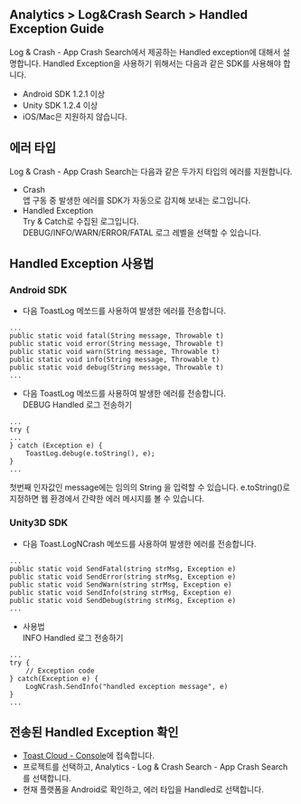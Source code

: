 ## Analytics > Log&Crash Search > Handled Exception Guide

Log & Crash - App Crash Search에서 제공하는 Handled exception에 대해서 설명합니다.
Handled Exception을 사용하기 위해서는 다음과 같은 SDK를 사용해야 합니다.

- Android SDK 1.2.1 이상
- Unity SDK 1.2.4 이상
- iOS/Mac은 지원하지 않습니다.

## 에러 타입

Log & Crash - App Crash Search는 다음과 같은 두가지 타입의 에러를 지원합니다.

- Crash  
	앱 구동 중 발생한 에러를 SDK가 자동으로 감지해 보내는 로그입니다.
- Handled Exception  
	Try & Catch로 수집된 로그입니다.  
	DEBUG/INFO/WARN/ERROR/FATAL 로그 레벨을 선택할 수 있습니다.  

## Handled Exception 사용법

### Android SDK

- 다음 ToastLog 메쏘드를 사용하여 발생한 에러를 전송합니다.

```
...
public static void fatal(String message, Throwable t)
public static void error(String message, Throwable t)
public static void warn(String message, Throwable t)
public static void info(String message, Throwable t)
public static void debug(String message, Throwable t)
...
```

- 다음 ToastLog 메쏘드를 사용하여 발생한 에러를 전송합니다.  
	DEBUG Handled 로그 전송하기

```
...
try {
...
} catch (Exception e) {
	ToastLog.debug(e.toString(), e);
}
...
```
첫번째 인자값인 message에는 임의의 String 을 입력할 수 있습니다. e.toString()로 지정하면 웹 환경에서 간략한 에러 메시지를 볼 수 있습니다.

### Unity3D SDK

- 다음 Toast.LogNCrash 메쏘드를 사용하여 발생한 에러를 전송합니다.

```
...
public static void SendFatal(string strMsg, Exception e)
public static void SendError(string strMsg, Exception e)
public static void SendWarn(string strMsg, Exception e)
public static void SendInfo(string strMsg, Exception e)
public static void SendDebug(string strMsg, Exception e)
...
```

- 사용법  
	INFO Handled 로그 전송하기

```
...
try {
	// Exception code
} catch(Exception e) {
	LogNCrash.SendInfo("handled exception message", e)
}
...
```

## 전송된 Handled Exception 확인

- <a href="https://console.cloud.toast.com" target="_blank">Toast Cloud - Console</a>에 접속합니다.
- 프로젝트를 선택하고, Analytics - Log & Crash Search - App Crash Search를 선택합니다.
- 현재 플랫폼을 Android로 확인하고, 에러 타입을 Handled로 선택합니다.
